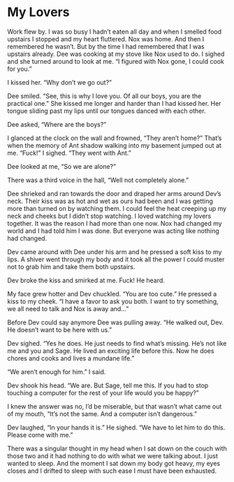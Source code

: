 # My Lovers

Work flew by. I was so busy I hadn’t eaten all day and when I smelled food upstairs I stopped and my heart fluttered. Nox was home. And then I remembered he wasn’t. But by the time I had remembered that I was upstairs already. Dee was cooking at my stove like Nox used to do. I sighed and she turned around to look at me. “I figured with Nox gone, I could cook for you.”

I kissed her. “Why don’t we go out?”

Dee smiled. “See, this is why I love you. Of all our boys, you are the practical one.” She kissed me longer and harder than I had kissed her. Her tongue sliding past my lips until our tongues danced with each other.

Dee asked, “Where are the boys?”

I glanced at the clock on the wall and frowned, “They aren’t home?” That’s when the memory of Ant shadow walking into my basement jumped out at me. “Fuck!” I sighed. “They went with Ant.”

Dee looked at me, “So we are alone?”

There was a third voice in the hall, “Well not completely alone.”

Dee shrieked and ran towards the door and draped her arms around Dev’s neck. Their kiss was as hot and wet as ours had been and I was getting more than turned on by watching them. I could feel the heat creeping up my neck and cheeks but I didn’t stop watching. I loved watching my lovers together. It was the reason I had more than one now. Nox had changed my world and I had told him I was done. But everyone was acting like nothing had changed.

Dev came around with Dee under his arm and he pressed a soft kiss to my lips. A shiver went through my body and it took all the power I could muster not to grab him and take them both upstairs.

Dev broke the kiss and smirked at me. Fuck! He heard.

My face grew hotter and Dev chuckled. “You are too cute.” He pressed a kiss to my cheek. “I have a favor to ask you both. I want to try something, we all need to talk and Nox is away and…”

Before Dev could say anymore Dee was pulling away. “He walked out, Dev. He doesn’t want to be here with us.”

Dev sighed. “Yes he does. He just needs to find what’s missing. He’s not like me and you and Sage. He lived an exciting life before this. Now he does chores and cooks and lives a mundane life.”

“We aren’t enough for him.” I said.

Dev shook his head. “We are. But Sage, tell me this. If you had to stop touching a computer for the rest of your life would you be happy?”

I knew the answer was no, I’d be miserable, but that wasn’t what came out of my mouth, “It’s not the same. And a computer isn’t dangerous.”

Dev laughed, “In your hands it is.” He sighed. “We have to let him to do this. Please come with me.”

There was a singular thought in my head when I sat down on the couch with those two and it had nothing to do with what we were talking about. I just wanted to sleep. And the moment I sat down my body got heavy, my eyes closes and I drifted to sleep with such ease I must have been exhausted.
